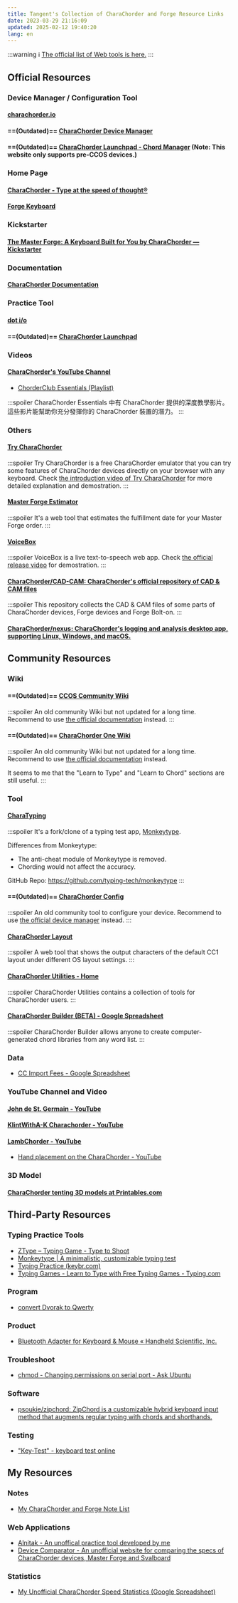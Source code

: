 ```yaml
---
title: Tangent's Collection of CharaChorder and Forge Resource Links
date: 2023-03-29 21:16:09
updated: 2025-02-12 19:40:20
lang: en
---
```

:::warning
  :information_source: [The official list of Web tools is here.](https://discord.com/channels/861730583092658206/1300503878495637624)
:::

## Official Resources

### Device Manager / Configuration Tool

#### [charachorder.io](https://charachorder.io/)

#### ==(Outdated)== [CharaChorder Device Manager](https://manager.charachorder.com/)

#### ==(Outdated)== [CharaChorder Launchpad - Chord Manager](https://launchpad.charachorder.com/#/manager) (Note: This website only supports pre-CCOS devices.)

### Home Page

#### [CharaChorder - Type at the speed of thought®](https://www.charachorder.com/)

#### [Forge Keyboard](https://forgekeyboard.com/)

### Kickstarter

#### [The Master Forge: A Keyboard Built for You by CharaChorder — Kickstarter](https://www.kickstarter.com/projects/charachorder/the-master-forge-a-keyboard-built-for-you/rewards#reward-UmV3YXJkLVVtVjNZWEprTFRFd01ETTVNell3)

### Documentation

#### [CharaChorder Documentation](https://docs.charachorder.com/)

### Practice Tool

#### [dot i/o](https://www.iq-eq.io/#/)
#### ==(Outdated)== [CharaChorder Launchpad](https://launchpad.charachorder.com/#/)

### Videos

#### [CharaChorder's YouTube Channel](https://www.youtube.com/@CharaChorder)

- [ChorderClub Essentials (Playlist)](https://youtube.com/playlist?list=PL5UG1PKtBJF7JQxwee2AwmUA2137eMHXL&feature=shared)

:::spoiler
CharaChorder Essentials 中有 CharaChorder 提供的深度教學影片。這些影片能幫助你充分發揮你的 CharaChorder 裝置的潛力。
:::

### Others

#### [Try CharaChorder](https://try.charachorder.com/)

:::spoiler
Try CharaChorder is a free CharaChorder emulator that you can try some features of CharaChorder devices directly on your browser with any keyboard. Check [the introduction video of Try CharaChorder](https://youtu.be/ZIzdo_hLbJw?feature=shared) for more detailed explanation and demostration.
:::

#### [Master Forge Estimator](https://wheresmyforge.charachorder.com/)

:::spoiler
It's a web tool that estimates the fulfillment date for your Master Forge order.
:::

#### [VoiceBox](https://voicebox.iq-eq.us/)

:::spoiler
VoiceBox is a live text-to-speech web app. Check [the official release video](https://youtu.be/76W4yvi2eW0?feature=shared) for demostration.
:::

#### [CharaChorder/CAD-CAM: CharaChorder's official repository of CAD & CAM files](https://github.com/CharaChorder/CAD-CAM)

:::spoiler
This repository collects the CAD & CAM files of some parts of CharaChorder devices, Forge devices and Forge Bolt-on.
:::

#### [CharaChorder/nexus: CharaChorder's logging and analysis desktop app, supporting Linux, Windows, and macOS.](https://github.com/CharaChorder/nexus)

## Community Resources

### Wiki

#### ==(Outdated)== [CCOS Community Wiki](https://docs.google.com/document/u/2/d/1NWgIFE1yl-gQc8hmqbDO00kSV3ETgtKgsIzdntMR_hI/mobilebasic)

:::spoiler
An old community Wiki but not updated for a long time. Recommend to use [the official documentation](https://docs.charachorder.com/) instead.
:::

#### ==(Outdated)== [CharaChorder One Wiki](https://charachorder.notion.site/CharaChorder-One-Wiki-f6f24cdfa4f94df7988d48e9b69fbacc)

:::spoiler
An old community Wiki but not updated for a long time. Recommend to use [the official documentation](https://docs.charachorder.com/) instead.

It seems to me that the "Learn to Type" and "Learn to Chord" sections are still useful.
:::

### Tool

#### [CharaTyping](https://cctype.app/)

:::spoiler
It's a fork/clone of a typing test app, [Monkeytype](https://monkeytype.com/). 

Differences from Monkeytype:
- The anti-cheat module of Monkeytype is removed.
- Chording would not affect the accuracy.

GitHub Repo: https://github.com/typing-tech/monkeytype
:::

#### ==(Outdated)== [CharaChorder Config](https://charachorder-config.com/)

:::spoiler
An old community tool to configure your device. Recommend to use [the official device manager](https://manager.charachorder.com/) instead.
:::

#### [CharaChorder Layout](https://charachorder-layouts.vercel.app/US)

:::spoiler
A web tool that shows the output characters of the default CC1 layout under different OS layout settings.
:::

#### [CharaChorder Utilities - Home](https://typing-tech.github.io/CharaChorder-utilities/)

:::spoiler
CharaChorder Utilities contains a collection of tools for CharaChorder users.
:::

#### [CharaChorder Builder (BETA) - Google Spreadsheet](https://docs.google.com/spreadsheets/d/1ZiVmLQewM9AFnHXMyyWmq5UpMn3w8RCFe9kPOmYsC4Y/edit?usp=sharing)

:::spoiler
CharaChorder Builder allows anyone to create computer-generated chord libraries from any word list.
:::

### Data

- [CC Import Fees - Google Spreadsheet](https://docs.google.com/spreadsheets/d/1YLqjQs1EVnWZ_zu3A3oQj-wzRe1gTCyxNKZ6XF4PlyA/edit?gid=0#gid=0)

### YouTube Channel and Video


#### [John de St. Germain - YouTube](https://www.youtube.com/channel/UCT_jbAW5HKHjdUEhnYgFt4w)

#### [KlintWithA-K Charachorder - YouTube](https://www.youtube.com/@klintwitha-kcharachorder3336)

#### [LambChorder - YouTube](https://www.youtube.com/channel/UCMEhYoYumiOFlour98tYr1Q)

- [Hand placement on the CharaChorder - YouTube](https://www.youtube.com/watch?v=GXvsBoK55B8&feature=youtu.be)

### 3D Model

#### [CharaChorder tenting 3D models at Printables.com](https://www.printables.com/search/models?q=CharaChorder)

## Third-Party Resources

### Typing Practice Tools

- [ZType – Typing Game - Type to Shoot](https://zty.pe/)
- [Monkeytype | A minimalistic, customizable typing test](https://monkeytype.com/)
- [Typing Practice (keybr.com)](https://www.keybr.com/)
- [Typing Games - Learn to Type with Free Typing Games - Typing.com](https://www.typing.com/student/games)

### Program

- [convert Dvorak to Qwerty](http://wbic16.xedoloh.com/dvorak.js)

### Product

- [Bluetooth Adapter for Keyboard & Mouse « Handheld Scientific, Inc.](http://handheldsci.com/kb/)

### Troubleshoot

- [chmod - Changing permissions on serial port - Ask Ubuntu](https://askubuntu.com/questions/58119/changing-permissions-on-serial-port)

### Software

- [psoukie/zipchord: ZipChord is a customizable hybrid keyboard input method that augments regular typing with chords and shorthands.](https://github.com/psoukie/zipchord)

### Testing

- ["Key-Test" - keyboard test online](https://en.key-test.ru/)

## My Resources

### Notes

- [My CharaChorder and Forge Note List](https://hackmd.io/@andy23512/B1e97aNl0)

### Web Applications

- [Alnitak - An unoffical practice tool developed by me](https://andy23512.github.io/alnitak/)
- [Device Comparator - An unofficial website for comparing the specs of CharaChorder devices, Master Forge and Svalboard](https://andy23512.github.io/device-comparator/)

### Statistics

- [My Unofficial CharaChorder Speed Statistics (Google Spreadsheet)](https://docs.google.com/spreadsheets/d/e/2PACX-1vQ-GIGZcyrT2rhcVUUot14X00CK7XrqMDSI4gqKdE_8jQtrFqId4hD9-UvE6TS9RZjpaHkmyjfgEBZ6/pubhtml?gid=385574544&single=true)

